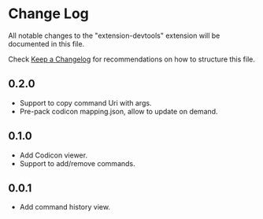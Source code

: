 # Change Log

All notable changes to the "extension-devtools" extension will be documented in this file.

Check [Keep a Changelog](http://keepachangelog.com/) for recommendations on how to structure this file.

## 0.2.0
- Support to copy command Uri with args.
- Pre-pack codicon mapping.json, allow to update on demand.

## 0.1.0
- Add Codicon viewer.
- Support to add/remove commands.

## 0.0.1
- Add command history view.